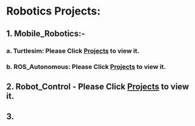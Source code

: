 # Robotics Projects:

## 1. Mobile_Robotics:-
### a. Turtlesim: Please Click [Projects](https://github.com/mdileepkumar438/PDE4430_CW1) to view it.
### b. ROS_Autonomous: Please Click [Projects](https://github.com/mdileepkumar438/ROS_Autonomous_Mobile_Robot) to view it.

## 2. Robot_Control - Please Click [Projects](https://github.com/mdileepkumar438/PDE4432_Robot_Control_CW-2) to view it.

## 3. 
